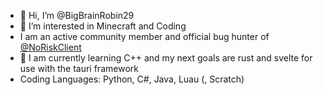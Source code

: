 - 👋 Hi, I’m @BigBrainRobin29
- 👀 I’m interested in Minecraft and Coding
- I am an active community member and official bug hunter of [@NoRiskClient](https://github.com/NoRiskClient)
- 🌱 I am currently learning C++ and my next goals are rust and svelte for use with the tauri framework
- Coding Languages: Python, C#, Java, Luau (, Scratch)

<!---
BigBrainRobin29/BigBrainRobin29 is a ✨ special ✨ repository because its `README.md` (this file) appears on your GitHub profile.
You can click the Preview link to take a look at your changes.
--->
